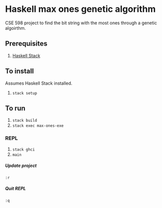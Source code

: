 # Haskell max ones genetic algorithm
CSE 598 project to find the bit string with the most ones through a genetic algoirthm.


## Prerequisites
1. [Haskell Stack](https://docs.haskellstack.org/en/stable/README/#how-to-install)

## To install
Assumes Haskell Stack installed.

1. `stack setup`

## To run
1. `stack build`
1. `stack exec max-ones-exe`

### REPL
1. `stack ghci`
1. `main`

##### Update project
`:r`

##### Quit REPL
`:q`

